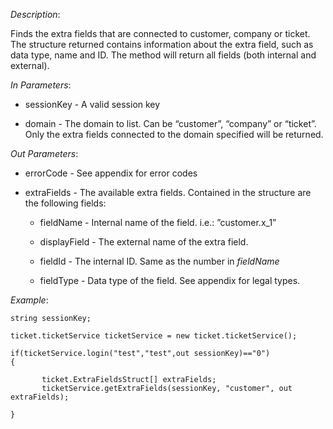 <properties date="2016-06-24"
SortOrder="158"
/>

*Description*:

Finds the extra fields that are connected to customer, company or ticket. The structure returned contains information about the extra field, such as data type, name and ID. The method will return all fields (both internal and external).

 

*In Parameters*:

* sessionKey            - A valid session key

* domain      - The domain to list. Can be “customer”, “company” or “ticket”. Only the extra fields connected to the domain specified will be returned.

 

*Out Parameters*:

* errorCode  - See appendix for error codes

* extraFields            - The available extra fields. Contained in the structure are the following fields:

  * fieldName                   - Internal name of the field. i.e.: ”customer.x\_1”

  * displayField                - The external name of the extra field.

  * fieldId                         - The internal ID. Same as the number in *fieldName*

  * fieldType                     - Data type of the field. See appendix for legal types.

 

*Example*:
```
string sessionKey;

ticket.ticketService ticketService = new ticket.ticketService();

if(ticketService.login("test","test",out sessionKey)=="0")
{

       ticket.ExtraFieldsStruct[] extraFields;
       ticketService.getExtraFields(sessionKey, "customer", out extraFields);

}
```
